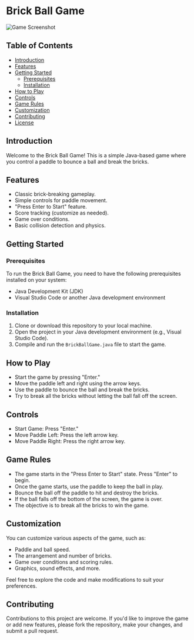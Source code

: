 # Brick Ball Game

![Game Screenshot](screenshot.png)

## Table of Contents
- [Introduction](#introduction)
- [Features](#features)
- [Getting Started](#getting-started)
  - [Prerequisites](#prerequisites)
  - [Installation](#installation)
- [How to Play](#how-to-play)
- [Controls](#controls)
- [Game Rules](#game-rules)
- [Customization](#customization)
- [Contributing](#contributing)
- [License](#license)

## Introduction
Welcome to the Brick Ball Game! This is a simple Java-based game where you control a paddle to bounce a ball and break the bricks.

## Features
- Classic brick-breaking gameplay.
- Simple controls for paddle movement.
- "Press Enter to Start" feature.
- Score tracking (customize as needed).
- Game over conditions.
- Basic collision detection and physics.

## Getting Started
### Prerequisites
To run the Brick Ball Game, you need to have the following prerequisites installed on your system:
- Java Development Kit (JDK)
- Visual Studio Code or another Java development environment

### Installation
1. Clone or download this repository to your local machine.
2. Open the project in your Java development environment (e.g., Visual Studio Code).
3. Compile and run the `BrickBallGame.java` file to start the game.

## How to Play
- Start the game by pressing "Enter."
- Move the paddle left and right using the arrow keys.
- Use the paddle to bounce the ball and break the bricks.
- Try to break all the bricks without letting the ball fall off the screen.

## Controls
- Start Game: Press "Enter."
- Move Paddle Left: Press the left arrow key.
- Move Paddle Right: Press the right arrow key.

## Game Rules
- The game starts in the "Press Enter to Start" state. Press "Enter" to begin.
- Once the game starts, use the paddle to keep the ball in play.
- Bounce the ball off the paddle to hit and destroy the bricks.
- If the ball falls off the bottom of the screen, the game is over.
- The objective is to break all the bricks to win the game.

## Customization
You can customize various aspects of the game, such as:
- Paddle and ball speed.
- The arrangement and number of bricks.
- Game over conditions and scoring rules.
- Graphics, sound effects, and more.

Feel free to explore the code and make modifications to suit your preferences.

## Contributing
Contributions to this project are welcome. If you'd like to improve the game or add new features, please fork the repository, make your changes, and submit a pull request.
